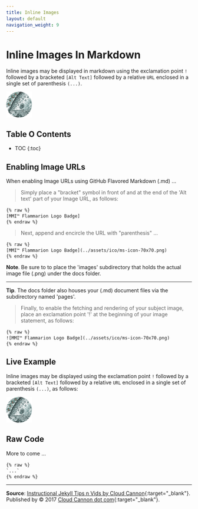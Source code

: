 ```yaml
---
title: Inline Images
layout: default
navigation_weight: 9
---
```

# Inline Images In Markdown

Inline images may be displayed in markdown using the exclamation point `!` followed by a bracketed `[Alt Text]` followed by a relative `URL` enclosed in a single set of parenthesis `(...)`.

![MMI™ Flammarion Logo Badge](../assets/ico/ms-icon-70x70.png)

## Table O Contents

- TOC
{:toc}

## Enabling Image URLs

When enabling Image URLs using GitHub Flavored Markdown (.md) ...

> Simply place a "bracket" symbol in front of and at the end of the 'Alt text' part of your Image URL, as follows:

```liquid
{% raw %}
[MMI™ Flammarion Logo Badge]
{% endraw %}
```

> Next, append and encircle the URL with "parenthesis" ...

```liquid
{% raw %}
[MMI™ Flammarion Logo Badge](../assets/ico/ms-icon-70x70.png)
{% endraw %}
```

**Note**. Be sure to to place the 'images' subdirectory that holds the actual image file (.png) under the docs folder.

***

**Tip**. The docs folder also houses your (.md) document files via the subdirectory named 'pages'.

> Finally, to enable the fetching and rendering of your subject image, place an exclamation point '!' at the beginning of your image statement, as follows:

```liquid
{% raw %}
![MMI™ Flammarion Logo Badge](../assets/ico/ms-icon-70x70.png)
{% endraw %}
```

## Live Example

Inline images may be displayed using the exclamation point `!` followed by a bracketed `[Alt Text]` followed by a relative `URL` enclosed in a single set of parenthesis `(...)`, as follows:

![MMI™ Flammarion Logo Badge](../assets/ico/ms-icon-70x70.png)

## Raw Code

More to come ...

```liquid
{% raw %}
`...`
{% endraw %}
```

***

**Source**: [Instructional Jekyll Tips n Vids by Cloud Cannon](https://learn.cloudcannon.com/){:target="_blank"}. Published by © 2017 [Cloud Cannon dot com](https://www.cloudcannon.com/){:target="_blank"}.